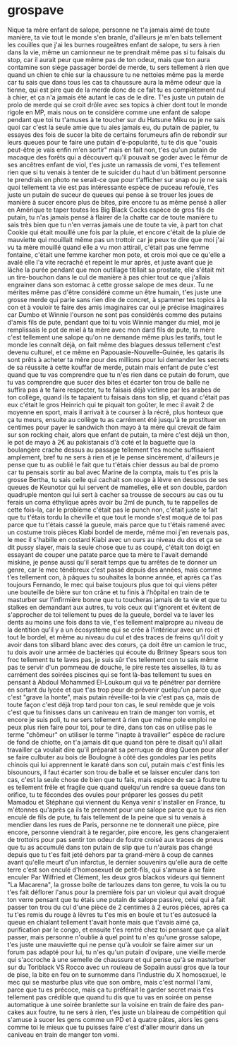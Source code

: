 # grospave
Nique ta mère enfant de salope, personne ne t'a jamais aimé de toute manière, ta vie tout le monde s'en branle, d'ailleurs je m'en bats tellement les couilles que j'ai les burnes rougeâtres enfant de salope, tu sers à rien dans la vie, même un camionneur ne te prendrait même pas si tu faisais du stop, car il aurait peur que même pas de ton odeur, mais que ton aura contamine son siège passager bordel de merde, tu sers tellement à rien que quand un chien te chie sur la chaussure tu ne nettoies même pas la merde car tu sais que dans tous les cas ta chaussure aura la même odeur que la tienne, qui est pire que de la merde donc de ce fait tu es complètement nul à chier, et ça n'a jamais été autant le cas de le dire. T'es juste un putain de prolo de merde qui se croit drôle avec ses topics à chier dont tout le monde rigole en MP, mais nous on te considère comme une enfant de salope pendant que toi tu t'amuses à te toucher sur du Hatsune Miku ou je ne sais quoi car c'est la seule amie que tu aies jamais eu, du putain de papier, tu essayes des fois de sucer la bite de certains forumeurs afin de rebondir sur leurs queues pour te faire une putain d'e-popularité, tu te dis que "ouais peut-être je vais enfin m'en sortir" mais en fait non, t'es qu'un putain de macaque des forêts qui a découvert qu'il pouvait se goder avec le fémur de ses ancêtres enfant de viol, t'es juste un ramassis de vomi, t'es tellement rien que si tu venais à tenter de te suicider du haut d'un bâtiment personne te prendrais en photo ne serait-ce que pour t'afficher sur snap ou je ne sais quoi tellement ta vie est pas intéressante espèce de puceau refoulé, t'es juste un putain de suceur de queues qui pense à se trouer les joues de manière à sucer encore plus de bites, pire encore tu as même pensé à aller en Amérique te taper toutes les Big Black Cocks espèce de gros fils de putain, tu n'as jamais pensé à flairer de la chatte car de toute manière tu sais très bien que tu n'en verras jamais une de toute ta vie, à part ton chat Cookie qui était mouillé une fois par la pluie, et encore c'était de la pluie de mauviette qui mouillait même pas un trottoir car je peux te dire que moi j'ai vu ta mère mouillé quand elle a vu mon attirail, c'était pas une femme fontaine, c'était une femme karcher mon pote, et crois moi que ce qu'elle a avalé elle l'a vite recraché et repeint le mur après, et juste avant que je lâche la purée pendant que mon outillage titillait sa prostate, elle s'était mit un tire-bouchon dans le cul de manière à pas chier tout ce que j'allais engrainer dans son estomac à cette grosse salope de mes deux. Tu ne mérites même pas d'être considéré comme un être humain, t'es juste une grosse merde qui parle sans rien dire de concret, à spammer tes topics à la con et à vouloir te faire des amis imaginaires car oui je précise imaginaires car Dumbo et Winnie l'ourson ne sont pas considérés comme des putains d'amis fils de pute, pendant que toi tu vois Winnie manger du miel, moi je remplissais le pot de miel à ta mère avec mon dard fils de pute, ta mère c'est tellement une salope qu'on ne demande même plus les tarifs, tout le monde les connaît déjà, on fait même des blagues dessus tellement c'est devenu culturel, et ce même en Papouasie-Nouvelle-Guinée, les qataris ils sont prêts à acheter ta mère pour des millions pour lui demander les secrets de sa réussite à cette kouffar de merde, putain mais enfant de pute c'est quand que tu vas comprendre que tu n'es rien dans ce putain de forum, que tu vas comprendre que sucer des bites et écarter ton trou de balle ne suffira pas à te faire respecter, tu te faisais déjà victime par les arabes de ton collège, quand ils te tapaient tu faisais dans ton slip, et quand c'était pas eux c'était le gros Heinrich qui te piquait ton goûter, le mec il avait 2 de moyenne en sport, mais il arrivait à te courser à la récré, plus honteux que ça tu meurs, ensuite au collège tu as carrément été jusqu'à te prostituer en centimes pour payer le sandwich thon mayo à ta mère qui crevait de faim sur son rocking chair, alors que enfant de putain, ta mère c'est déjà un thon, le pot de mayo à 2€ au pakistanais d'à coté et la baguette que la boulangère crache dessus au passage tellement t'es moche suffisaient amplement, bref tu ne sers à rien et je le pense sincèrement, d'ailleurs je pense que tu as oublié le fait que tu t'étais chier dessus au bal de promo car tu pensais sortir au bal avec Marine de la compta, mais tu t'es pris la grosse Bertha, tu sais celle qui cachait son rouge à lèvre en dessous de ses queues de Keunotor qui lui servent de mamelles, elle et son double, pardon quadruple menton qui lui sert à cacher sa trousse de secours au cas ou tu ferais un coma éthylique après avoir bu 2ml de punch, tu te rappelles de cette fois-la, car le problème c'était pas le punch non, c'était juste le fait que tu t'étais tordu la cheville et que tout le monde s'est moqué de toi pas parce que tu t'étais cassé la gueule, mais parce que tu t'étais ramené avec un costume trois pièces Kiabi bordel de merde, même moi j'en revenais pas, le mec il s'habille en costard Kiabi avec un ours au niveau du dos et ça se dit pussy slayer, mais la seule chose que tu as coupé, c'était ton doigt en essayant de couper une patate parce que ta mère te l'avait demandé miskine, je pense aussi qu'il serait temps que tu arrêtes de te donner un genre, car le mec ténébreux c'est passé depuis des années, mais comme t'es tellement con, à pâques tu souhaites la bonne année, et après ça t'as toujours Fernando, le mec qui baise toujours plus que toi qui viens péter une bouteille de bière sur ton crâne et tu finis à l'hôpital en train de te masturber sur l'infirmière bonne que tu toucheras jamais de ta vie et que tu stalkes en demandant aux autres, tu vois ceux qui t'ignorent et évitent de s'approcher de toi tellement tu pues de la gueule, bordel va te laver les dents au moins une fois dans ta vie, t'es tellement malpropre au niveau de la dentition qu'il y a un écosystème qui se crée à l'intérieur avec un roi et tout le bordel, et même au niveau du cul et des traces de freins qu'il doit y avoir dans ton slibard blanc avec des cœurs, ça doit être un camion le truc, tu dois avoir une armée de bactéries qui écoute du Britney Spears sous ton froc tellement tu te laves pas, je suis sûr t'es tellement con tu sais même pas te servir d'un pommeau de douche, le pire reste tes aisselles, là tu as carrément des soirées piscines qui se font là-bas tellement tu sues en pensant à Abdoul Mohammed El-Loukoum qui va te pénétrer par derrière en sortant du lycée et que t'as trop peur de prévenir quelqu'un parce que c'est "grave la honte", mais putain réveille-toi la vie c'est pas ça, mais de toute façon c'est déjà trop tard pour ton cas, le seul remède que je vois c'est que tu finisses dans un caniveau en train de manger ton vomis, et encore je suis poli, tu ne sers tellement à rien que même pole emploi ne peux plus rien faire pour toi, pour te dire, dans ton cas on utilise pas le terme "chômeur" on utiliser le terme "inapte à travailler" espèce de raclure de fond de chiotte, on t'a jamais dit que quand ton père te disait qu'il allait travailler ça voulait dire qu'il préparait sa perruque de drag Queen pour aller se faire culbuter au bois de Boulogne à côté des gondoles par les petits chinois qui lui apprennent le karaté dans son cul, putain mais c'est finis les bisounours, il faut écarter son trou de balle et se laisser enculer dans ton cas, c'est la seule chose de bien que tu fais, mais espèce de sac à foutre tu es tellement frêle et fragile que quand quelqu'un rendre sa queue dans ton orifice, tu te fécondes des ovules pour préparer les gosses du petit Mamadou et Stéphane qui viennent du Kenya venir s'installer en France, tu m'étonnes qu'après ça ils te prennent pour une salope parce que tu es rien enculé de fils de pute, tu fais tellement de la peine que si tu venais à mendier dans les rues de Paris, personne ne te donnerait une pièce, pire encore, personne viendrait à te regarder, pire encore, les gens changeraient de trottoirs pour pas sentir ton odeur de foutre croisé aux traces de pneus que tu as accumulé dans ton putain de slip que tu n'aurais pas changé depuis que tu t'es fait jeté dehors par ta grand-mère à coup de cannes avant qu'elle meurt d'un infarctus, le dernier souvenirs qu'elle aura de cette terre c'est son enculé d'homosexuel de petit-fils, qui s'amuse à se faire enculer Par Wilfried et Clément, les deux gros blackos videurs qui tiennent "La Macarena", la grosse boîte de tarlouzes dans ton genre, tu vois la ou tu t'es fait déflorer l'anus pour la première fois par un violeur qui avait drogué ton verre pensant que tu étais une putain de salope passive, celui qui a fait passer ton trou du cul d'une pièce de 2 centimes à 2 euros pièces, après ça tu t'es remis du rouge à lèvres tu t'es mis en boule et tu t'es autosucé la queue en chialant tellement t'avait honte mais que t'avais aimé ça, purification par le congo, et ensuite t'es rentré chez toi pensant que ça allait passer, mais personne n'oublie à quel point tu n'es qu'une grosse salope, t'es juste une mauviette qui ne pense qu'à vouloir se faire aimer sur un forum pas adapté pour lui, tu n'es qu'un putain d'ovipare, une vieille merde qui s'accroche à une semelle de chaussure et qui pense qu'à se masturber sur du Toriblack VS Rocco avec un rouleau de Sopalin aussi gros que la tour de pise, la bite en feu on te surnomme dans l'industrie du X homosexuel, le mec qui se masturbe plus vite que son ombre, mais c'est normal l'ami, parce que tu es précoce, mais ça tu préférait le garder secret mais t'es tellement pas crédible que quand tu dis que tu vas en soirée on pense automatique à une soirée branlette sur la voisine en train de faire des pan-cakes aux foutre, tu ne sers à rien, t'es juste un blaireau de compétition qui s'amuse à sucer les gens comme un PD et à quatre pâtes, alors les gens comme toi le mieux que tu puisses faire c'est d'aller mourir dans un caniveau en train de manger ton vomi.
